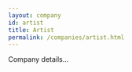 ```yaml
---
layout: company
id: artist
title: Artist
permalink: /companies/artist.html
---
```


Company details...